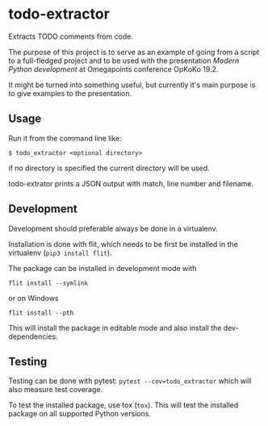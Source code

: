 # todo-extractor

Extracts TODO comments from code.

The purpose of this project is to serve as an example of going from a script to a full-fledged project and to be used with the presentation _Modern Python development_ at Omegapoints conference OpKoKo 19.2.

It might be turned into something useful, but currently it's main purpose is to give examples to the presentation.

## Usage

Run it from the command line like:

```
$ todo_extractor <optional directory>
```

if no directory is specified the current directory will be used.

todo-extrator prints a JSON output with match, line number and filename.


## Development

Development should preferable always be done in a virtualenv.

Installation is done with flit, which needs to be first be installed in the virtualenv (`pip3 install flit`).

The package can be installed in development mode with

```
flit install --symlink
```

or on Windows

```
flit install --pth
```

This will install the package in editable mode and also install the dev-dependencies.

## Testing

Testing can be done with pytest: `pytest --cov=todo_extractor` which will also measure test coverage.

To test the installed package, use tox (`tox`). This will test the installed package on all supported Python versions.
